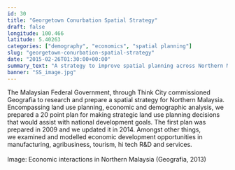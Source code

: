 ```yaml
---
id: 30
title: "Georgetown Conurbation Spatial Strategy"
draft: false
longitude: 100.466
latitude: 5.40263
categories: ["demography", "economics", "spatial planning"]
slug: "georgetown-conurbation-spatial-strategy"
date: "2015-02-26T01:30:00+00:00"
summary_text: "A strategy to improve spatial planning across Northern Malaysia"
banner: "SS_image.jpg"
---
```


<span>The Malaysian Federal Government, through Think City commissioned Geografia to research and prepare a spatial strategy for Northern Malaysia. Encompassing land use planning, economic and demographic analysis, we prepared a 20 point plan for making strategic land use planning decisions that would assist with national development goals. The first plan was prepared in 2009 and we updated it in 2014. Amongst other things, we&nbsp;examined and modelled&nbsp;economic development opportunities in manufacturing, agribusiness, tourism, hi tech R&amp;D and services.&nbsp;<br><br><span class="wysiwyg-color-silver">Image: Economic interactions in Northern Malaysia (Geografia, 2013)</span></span>
